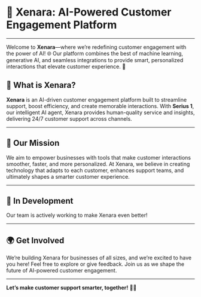 # 🚀 **Xenara: AI-Powered Customer Engagement Platform**

---

Welcome to **Xenara**—where we’re redefining customer engagement with the power of AI! 🌐 Our platform combines the best of machine learning, generative AI, and seamless integrations to provide smart, personalized interactions that elevate customer experience. 🎉

## 🌟 **What is Xenara?**

**Xenara** is an AI-driven customer engagement platform built to streamline support, boost efficiency, and create memorable interactions. With **Serius 1**, our intelligent AI agent, Xenara provides human-quality service and insights, delivering 24/7 customer support across channels.

---

## 🧠 **Our Mission**

We aim to empower businesses with tools that make customer interactions smoother, faster, and more personalized. At Xenara, we believe in creating technology that adapts to each customer, enhances support teams, and ultimately shapes a smarter customer experience.

---

## 🚧 **In Development**

Our team is actively working to make Xenara even better! 

---

## 🌍 **Get Involved**

We’re building Xenara for businesses of all sizes, and we’re excited to have you here! Feel free to explore or give feedback. Join us as we shape the future of AI-powered customer engagement.

---

**Let’s make customer support smarter, together!** 💬🌟
